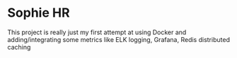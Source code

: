 # Sophie HR

This project is really just my first attempt at using Docker and adding/integrating some metrics like ELK logging, Grafana, Redis distributed caching
